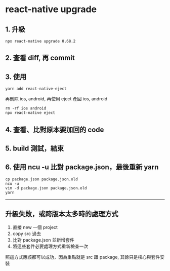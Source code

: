 # react-native upgrade

## 1. 升級

    npx react-native upgrade 0.68.2

## 2. 查看 diff, 再 commit

## 3. 使用

    yarn add react-native-eject

再刪除 ios, android, 再使用 eject 產回 ios, android

    rm -rf ios android
    npx react-native eject

## 4. 查看、比對原本要加回的 code

## 5. build 測試，結束 

## 6. 使用  ncu -u 比對 package.json，最後重新 yarn

    cp package.json package.json.old
    ncu -u
    vim -d package.json package.json.old
    yarn

----

## 升級失敗，或跨版本太多時的處理方式

1. 直接 new 一個 project
2. copy src 過去
3. 比對 package.json 並新增套件
4. 將這些套件必要處理方式重新檢查一次

照這方式應該都可以成功，因為重點就是 src 跟 package, 其餘只是核心與套件安裝


